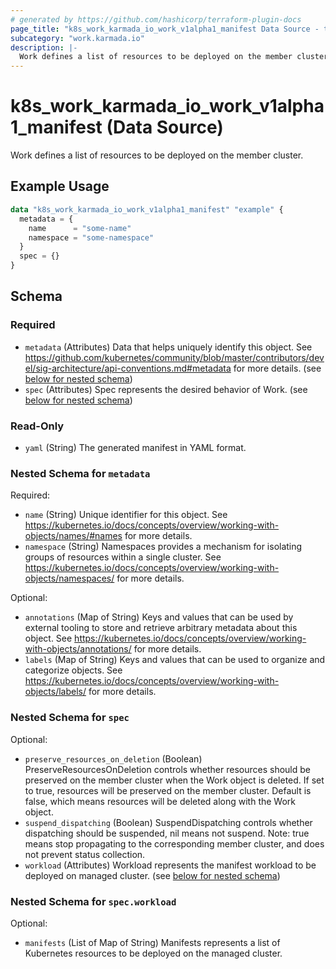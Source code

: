 ```yaml
---
# generated by https://github.com/hashicorp/terraform-plugin-docs
page_title: "k8s_work_karmada_io_work_v1alpha1_manifest Data Source - terraform-provider-k8s"
subcategory: "work.karmada.io"
description: |-
  Work defines a list of resources to be deployed on the member cluster.
---
```


# k8s_work_karmada_io_work_v1alpha1_manifest (Data Source)

Work defines a list of resources to be deployed on the member cluster.

## Example Usage

```terraform
data "k8s_work_karmada_io_work_v1alpha1_manifest" "example" {
  metadata = {
    name      = "some-name"
    namespace = "some-namespace"
  }
  spec = {}
}
```

<!-- schema generated by tfplugindocs -->
## Schema

### Required

- `metadata` (Attributes) Data that helps uniquely identify this object. See https://github.com/kubernetes/community/blob/master/contributors/devel/sig-architecture/api-conventions.md#metadata for more details. (see [below for nested schema](#nestedatt--metadata))
- `spec` (Attributes) Spec represents the desired behavior of Work. (see [below for nested schema](#nestedatt--spec))

### Read-Only

- `yaml` (String) The generated manifest in YAML format.

<a id="nestedatt--metadata"></a>
### Nested Schema for `metadata`

Required:

- `name` (String) Unique identifier for this object. See https://kubernetes.io/docs/concepts/overview/working-with-objects/names/#names for more details.
- `namespace` (String) Namespaces provides a mechanism for isolating groups of resources within a single cluster. See https://kubernetes.io/docs/concepts/overview/working-with-objects/namespaces/ for more details.

Optional:

- `annotations` (Map of String) Keys and values that can be used by external tooling to store and retrieve arbitrary metadata about this object. See https://kubernetes.io/docs/concepts/overview/working-with-objects/annotations/ for more details.
- `labels` (Map of String) Keys and values that can be used to organize and categorize objects. See https://kubernetes.io/docs/concepts/overview/working-with-objects/labels/ for more details.


<a id="nestedatt--spec"></a>
### Nested Schema for `spec`

Optional:

- `preserve_resources_on_deletion` (Boolean) PreserveResourcesOnDeletion controls whether resources should be preserved on the member cluster when the Work object is deleted. If set to true, resources will be preserved on the member cluster. Default is false, which means resources will be deleted along with the Work object.
- `suspend_dispatching` (Boolean) SuspendDispatching controls whether dispatching should be suspended, nil means not suspend. Note: true means stop propagating to the corresponding member cluster, and does not prevent status collection.
- `workload` (Attributes) Workload represents the manifest workload to be deployed on managed cluster. (see [below for nested schema](#nestedatt--spec--workload))

<a id="nestedatt--spec--workload"></a>
### Nested Schema for `spec.workload`

Optional:

- `manifests` (List of Map of String) Manifests represents a list of Kubernetes resources to be deployed on the managed cluster.
